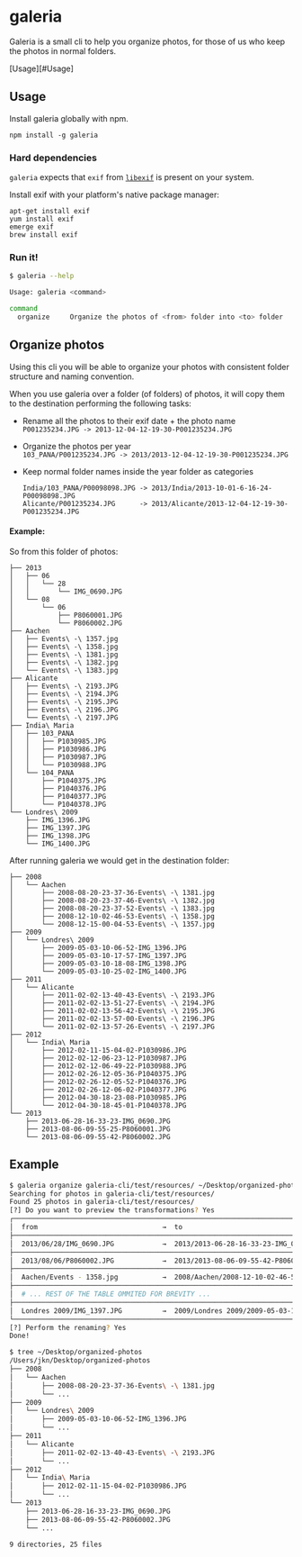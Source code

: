 
galeria
=======

Galeria is a small cli to help you organize photos, for those of us who keep
the photos in normal folders.

[Usage][#Usage]

Usage
-----

Install galeria globally with npm.

```
npm install -g galeria
```

### Hard dependencies

`galeria` expects that `exif` from [`libexif`](http://libexif.sourceforge.net/)
is present on your system.

Install exif with your platform's native package manager:
```
apt-get install exif
yum install exif
emerge exif
brew install exif
```

### Run it!

```bash
$ galeria --help

Usage: galeria <command>

command
  organize     Organize the photos of <from> folder into <to> folder
```


Organize photos
---------------

Using this cli you will be able to organize your photos with consistent folder
structure and naming convention.

When you use galeria over a folder (of folders) of photos, it will copy them to
the destination performing the following tasks:

* Rename all the photos to their exif date + the photo name  
  `P001235234.JPG -> 2013-12-04-12-19-30-P001235234.JPG`

* Organize the photos per year  
  `103_PANA/P001235234.JPG -> 2013/2013-12-04-12-19-30-P001235234.JPG`

* Keep normal folder names inside the year folder as categories  
  ```
  India/103_PANA/P00098098.JPG -> 2013/India/2013-10-01-6-16-24-P00098098.JPG
  Alicante/P001235234.JPG      -> 2013/Alicante/2013-12-04-12-19-30-P001235234.JPG
  ```

#### Example:

So from this folder of photos:
```
├── 2013
│   ├── 06
│   │   └── 28
│   │       └── IMG_0690.JPG
│   └── 08
│       └── 06
│           ├── P8060001.JPG
│           └── P8060002.JPG
├── Aachen
│   ├── Events\ -\ 1357.jpg
│   ├── Events\ -\ 1358.jpg
│   ├── Events\ -\ 1381.jpg
│   ├── Events\ -\ 1382.jpg
│   └── Events\ -\ 1383.jpg
├── Alicante
│   ├── Events\ -\ 2193.JPG
│   ├── Events\ -\ 2194.JPG
│   ├── Events\ -\ 2195.JPG
│   ├── Events\ -\ 2196.JPG
│   └── Events\ -\ 2197.JPG
├── India\ Maria
│   ├── 103_PANA
│   │   ├── P1030985.JPG
│   │   ├── P1030986.JPG
│   │   ├── P1030987.JPG
│   │   └── P1030988.JPG
│   └── 104_PANA
│       ├── P1040375.JPG
│       ├── P1040376.JPG
│       ├── P1040377.JPG
│       └── P1040378.JPG
└── Londres\ 2009
    ├── IMG_1396.JPG
    ├── IMG_1397.JPG
    ├── IMG_1398.JPG
    └── IMG_1400.JPG
```
After running galeria we would get in the destination folder:
```
├── 2008
│   └── Aachen
│       ├── 2008-08-20-23-37-36-Events\ -\ 1381.jpg
│       ├── 2008-08-20-23-37-46-Events\ -\ 1382.jpg
│       ├── 2008-08-20-23-37-52-Events\ -\ 1383.jpg
│       ├── 2008-12-10-02-46-53-Events\ -\ 1358.jpg
│       └── 2008-12-15-00-04-53-Events\ -\ 1357.jpg
├── 2009
│   └── Londres\ 2009
│       ├── 2009-05-03-10-06-52-IMG_1396.JPG
│       ├── 2009-05-03-10-17-57-IMG_1397.JPG
│       ├── 2009-05-03-10-18-08-IMG_1398.JPG
│       └── 2009-05-03-10-25-02-IMG_1400.JPG
├── 2011
│   └── Alicante
│       ├── 2011-02-02-13-40-43-Events\ -\ 2193.JPG
│       ├── 2011-02-02-13-51-27-Events\ -\ 2194.JPG
│       ├── 2011-02-02-13-56-42-Events\ -\ 2195.JPG
│       ├── 2011-02-02-13-57-00-Events\ -\ 2196.JPG
│       └── 2011-02-02-13-57-26-Events\ -\ 2197.JPG
├── 2012
│   └── India\ Maria
│       ├── 2012-02-11-15-04-02-P1030986.JPG
│       ├── 2012-02-12-06-23-12-P1030987.JPG
│       ├── 2012-02-12-06-49-22-P1030988.JPG
│       ├── 2012-02-26-12-05-36-P1040375.JPG
│       ├── 2012-02-26-12-05-52-P1040376.JPG
│       ├── 2012-02-26-12-06-02-P1040377.JPG
│       ├── 2012-04-30-18-23-08-P1030985.JPG
│       └── 2012-04-30-18-45-01-P1040378.JPG
└── 2013
    ├── 2013-06-28-16-33-23-IMG_0690.JPG
    ├── 2013-08-06-09-55-25-P8060001.JPG
    └── 2013-08-06-09-55-42-P8060002.JPG
```

Example
-------

```bash
$ galeria organize galeria-cli/test/resources/ ~/Desktop/organized-photos
Searching for photos in galeria-cli/test/resources/
Found 25 photos in galeria-cli/test/resources/
[?] Do you want to preview the transformations? Yes
┌─────────────────────────────────────────────────────────────────────────────────────────────┐
│  from                               →  to                                                   │
├─────────────────────────────────────────────────────────────────────────────────────────────┤
│  2013/06/28/IMG_0690.JPG            →  2013/2013-06-28-16-33-23-IMG_0690.JPG                │
├─────────────────────────────────────────────────────────────────────────────────────────────┤
│  2013/08/06/P8060002.JPG            →  2013/2013-08-06-09-55-42-P8060002.JPG                │
├─────────────────────────────────────────────────────────────────────────────────────────────┤
│  Aachen/Events - 1358.jpg           →  2008/Aachen/2008-12-10-02-46-53-Events - 1358.jpg    │
├─────────────────────────────────────────────────────────────────────────────────────────────┤
│  # ... REST OF THE TABLE OMMITED FOR BREVITY ...                                            │
├─────────────────────────────────────────────────────────────────────────────────────────────┤
│  Londres 2009/IMG_1397.JPG          →  2009/Londres 2009/2009-05-03-10-17-57-IMG_1397.JPG   │
└─────────────────────────────────────────────────────────────────────────────────────────────┘
[?] Perform the renaming? Yes
Done!

$ tree ~/Desktop/organized-photos
/Users/jkn/Desktop/organized-photos
├── 2008
│   └── Aachen
│       ├── 2008-08-20-23-37-36-Events\ -\ 1381.jpg
│       └── ...
├── 2009
│   └── Londres\ 2009
│       ├── 2009-05-03-10-06-52-IMG_1396.JPG
│       └── ...
├── 2011
│   └── Alicante
│       ├── 2011-02-02-13-40-43-Events\ -\ 2193.JPG
│       └── ...
├── 2012
│   └── India\ Maria
│       ├── 2012-02-11-15-04-02-P1030986.JPG
│       └── ...
└── 2013
    ├── 2013-06-28-16-33-23-IMG_0690.JPG
    ├── 2013-08-06-09-55-42-P8060002.JPG
    └── ...

9 directories, 25 files
```

